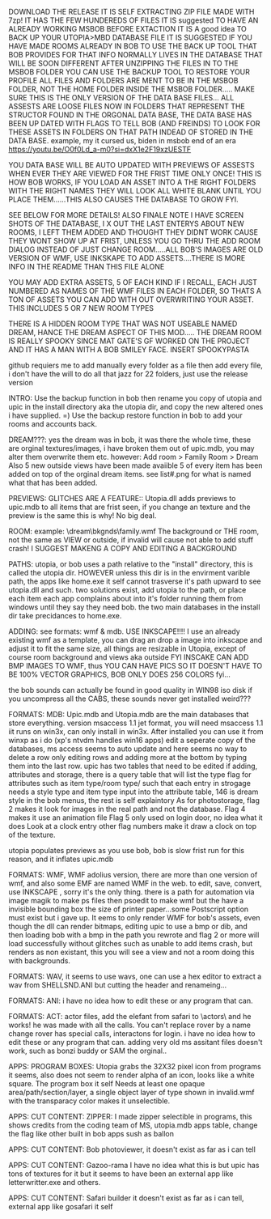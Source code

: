 DOWNLOAD THE RELEASE IT IS SELF EXTRACTING ZIP FILE MADE WITH 7zp!
IT HAS THE FEW HUNDEREDS OF FILES
IT IS suggested TO HAVE AN ALREADY WORKING MSBOB BEFORE EXTACTION
IT IS A good idea TO BACK UP YOUR UTOPIA>MBD DATABASE FILE
IT IS SUGGESTED IF YOU HAVE MADE ROOMS ALREADY IN BOB TO USE THE BACK UP TOOL THAT BOB PROVIDES FOR THAT INFO NORMALLY LIVES IN THE DATABASE THAT WILL BE SOON DIFFERENT
AFTER UNZIPPING THE FILES IN TO THE MSBOB FOLDER YOU CAN USE THE BACKUP TOOL TO RESTORE YOUR PROFILE
ALL FILES AND FOLDERS ARE MENT TO BE IN THE MSBOB FOLDER, NOT THE HOME FOLDER INSIDE THE MSBOB FOLDER.....
MAKE SURE THIS IS THE ONLY VERSION OF THE DATA BASE FILES...
ALL ASSESTS ARE LOOSE FILES NOW IN FOLDERS THAT REPRESENT THE STRUCTOR FOUND IN THE ORGONAL DATA BASE,
THE DATA BASE HAS BEEN UP DATED WITH FLAGS TO TELL BOB (AND FREINDS) TO LOOK FOR THESE ASSETS IN FOLDERS ON THAT PATH INDEAD OF STORED IN THE DATA BASE. 
example, my it cursed us, biden in msbob end of an era
https://youtu.be/O0f0Ld_a-m0?si=dxX1e2F19xzUESTF

YOU DATA BASE WILL BE AUTO UPDATED WITH PREVIEWS OF ASSESTS WHEN EVER THEY ARE VIEWED FOR THE FRIST TIME ONLY ONCE!
THIS IS HOW BOB WORKS, IF YOU LOAD AN ASSET INTO A THE RIGHT FOLDERS WITH THE RIGHT NAMES THEY WILL LOOK ALL WHITE BLANK UNTIL YOU PLACE THEM......THIS ALSO CAUSES THE DATABASE TO GROW FYI.

SEE BELOW FOR MORE DETAILS! ALSO FINALE NOTE I HAVE SCREEN SHOTS OF THE DATABASE, I X OUT THE LAST ENTERYS ABOUT NEW ROOMS, I LEFT THEM ADDED AND THOUGHT THEY DIDNT WORK CAUSE THEY WONT SHOW UP AT FRIST, UNLESS YOU GO THRU THE ADD ROOM DIALOG INSTEAD OF JUST CHANGE ROOM.....ALL BOB'S IMAGES ARE OLD VERSION OF WMF, USE INKSKAPE TO ADD ASSETS....THERE IS MORE INFO IN THE README THAN THIS FILE ALONE

YOU MAY ADD EXTRA ASSETS, 5 OF EACH KIND IF I RECALL, EACH JUST NUMBERED AS NAMES OF THE WMF FILES IN EACH FOLDER, SO THATS A TON OF ASSETS YOU CAN ADD WITH OUT OVERWRITING YOUR ASSET. THIS INCLUDES 5 OR 7 NEW ROOM TYPES

THERE IS A HIDDEN ROOM TYPE THAT WAS NOT USEABLE NAMED DREAM, HANCE THE DREAM  ASPECT OF THIS MOD.....
THE DREAM ROOM IS REALLY SPOOKY SINCE MAT GATE'S GF WORKED ON THE PROJECT AND IT HAS A MAN WITH A BOB SMILEY FACE.
INSERT SPOOKYPASTA

github requiers me to add manually every folder as a file then add every file, i don't have the will to do all that jazz for 22 folders, just use the release version

INTRO: Use the backup function in bob then rename you copy of utopia and upic in the install directory aka the utopia dir, and copy the new altered ones i have supplied. =) 
Use the backup restore function in bob to add your rooms and accounts back. 

DREAM???: yes the dream was in bob, it was there the whole time, these are orginal textures/images, i have broken them out of upic.mdb, you may alter them overwrite them etc. however:
Add room > Family Room > Dream
Also 5 new outside views have been made avaiible
5 of every item has been added on top of the orginal dream items.
see list#.png for what is named what that has been added.

PREVIEWS: GLITCHES ARE A FEATURE:: Utopia.dll adds previews to upic.mdb to all items that are frist seen, if you change an texture and the preview is the same this is why!  No big deal.

ROOM: example: \dream\bkgnds\family.wmf The background  or  THE room, not the same as VIEW or outside, if invalid will cause not able to add stuff crash! I SUGGEST MAKENG A COPY AND EDITING A BACKGROUND

PATHS: utopia, or bob uses a path relative to the "install" directory, this is called the utopia dir. HOWEVER unless this dir is in the envirment varible path, the apps like home.exe it self cannot trasverse it's path upward to see utopia.dll and such.
two solutions exist, add utopia to the path, or place each item each app complains about into it's folder running them from windows until they say they need bob. the two main databases in the install dir take precidances to home.exe.

ADDING: see formats: wmf & mdb. USE INKSCAPE!!!! I use an already existing wmf as a template, you can drag an drop a image into inkscape and adjust it to fit the same size, all things are resizable in Utopia, except of course room background and views aka outside
FYI INSCAKE CAN ADD BMP IMAGES TO WMF, thus YOU CAN HAVE PICS SO IT DOESN'T HAVE TO BE 100% VECTOR GRAPHICS, BOB ONLY DOES 256 COLORS fyi...

the bob sounds can actually be found in good quality in WIN98 iso disk if you uncompress all the CABS, these sounds never get installed
weird???

FORMATS: MDB: Upic.mdb and Utopia.mdb are the main databases that store everything.
version msaccess 1.1 jet format, you will need msaccess 1.1 iit runs on win3x, can only install in win3x. After installed you can use it from winxp as i do (xp's ntvdm handles win16 apps)
edit a seperate copy of the databases, ms access seems to auto update and here seems no way to delete a row only editing rows and adding more at the bottom by typing them into the last row.
upic has two tables that need to be edited if adding, attributes and storage, there is a query table that will list the type flag for attributes such as item type/room type/ such that each entry in strogage needs a style type and item type input into the attribute table, 146 is dream style in the bob menus, the rest is self explaintory
As for photostorage, flag 2 makes it look for images in the real path and not the database. 
Flag 4 makes it use an animation file
Flag 5 only used on login door, no idea what it does
Look at a clock entry other flag numbers make it draw a clock on top of the texture.

utopia populates previews as you use bob, bob is slow frist run for this reason, and it inflates upic.mdb

FORMATS: WMF, WMF adolius version, there are more than one version of wmf, and also some EMF are named WMF in the web. to edit, save, convert, use INKSCAPE , sorry it's the only thing. there is a path for automation via image magik  to make ps files then psoedit to make wmf but the have a invisible bounding box the size of printer paper...some Postscript option must exist but i gave up. 
It eems to only render WMF for bob's assets, even though the dll can render bitmaps, editing upic to use a bmp or dib, and then loading bob with a bmp in the path you rewrote and flag 2 or more will load successfully without glitches such as unable to add items crash, but renders as non existant, this you will see a view and not a room doing this with backgrounds.

FORMATS: WAV, it seems to use wavs, one can use a hex editor to extract a wav from SHELLSND.ANI but cutting the header and renameing...

FORMATS: ANI: i have no idea how to edit these or any program that can.

FORMATS: ACT: actor files, add the elefant from safari to \actors\ and he works! he was made with all the calls. You can't replace rover by a name change rover has special calls, interactons for login. i have no idea how to edit these or any program that can. adding very old ms assitant files doesn't work, such as bonzi buddy or SAM the orginal..

APPS: PROGRAM BOXES: Utopia grabs the 32X32 pixel icon from programs it seems, also does not seem to render alpha of an icon, looks like a white square. 
The program box it self Needs at least one opaque area/path/section/layer, a single object layer of type shown in invalid.wmf with the transparacy color makes it unselectible. 

APPS: CUT CONTENT: ZIPPER: I made zipper selectible in programs, this shows credits from the coding team of MS, utopia.mdb apps table, change the flag like other built in bob apps sush as ballon

APPS: CUT CONTENT: Bob photoviewer, it doesn't exist as far as i can tell

APPS: CUT CONTENT: Gazoo-rama I have no idea what this is but upic has tons of textures for it but it seems to have been an external app like letterwritter.exe and others.

APPS: CUT CONTENT: Safari builder  it doesn't exist as far as i can tell, external app like gosafari it self
